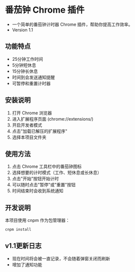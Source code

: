# 番茄钟 Chrome 插件

- 一个简单的番茄钟计时器 Chrome 插件，帮助你提高工作效率。
- Version 1.1

## 功能特点

- 25分钟工作时间
- 5分钟短休息
- 15分钟长休息
- 时间到会发送通知提醒
- 可暂停和重置计时器

## 安装说明

1. 打开 Chrome 浏览器
2. 进入扩展程序页面 (chrome://extensions/)
3. 开启开发者模式
4. 点击"加载已解压的扩展程序"
5. 选择本项目文件夹

## 使用方法

1. 点击 Chrome 工具栏中的番茄钟图标
2. 选择想要的计时模式（工作、短休息或长休息）
3. 点击"开始"按钮开始计时
4. 可以随时点击"暂停"或"重置"按钮
5. 时间结束时会收到系统通知

## 开发说明

本项目使用 cnpm 作为包管理器：

```bash
cnpm install
```
## v1.1更新日志

- 现在时间将会被一直记录，不会随着弹窗关闭而刷新
- 增加了通知功能